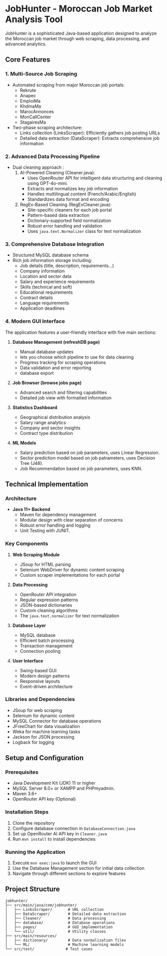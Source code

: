 # JobHunter - Moroccan Job Market Analysis Tool

JobHunter is a sophisticated Java-based application designed to analyze the Moroccan job market through web scraping, data processing, and advanced analytics.

## Core Features

### 1. Multi-Source Job Scraping
- Automated scraping from major Moroccan job portals:
  - Rekrute
  - Anapec
  - EmploiMa
  - KhdmaMa
  - MarocAnnonces
  - MonCallCenter
  - StagairesMa
- Two-phase scraping architecture:
  - Links collection (LinksScraper): Efficiently gathers job posting URLs
  - Detailed data extraction (DataScraper): Extracts comprehensive job information

### 2. Advanced Data Processing Pipeline
- Dual cleaning approach :
  1. AI-Powered Cleaning (Cleaner.java):
     - Uses OpenRouter API for intelligent data structuring and cleaning using GPT-4o-mini.
     - Extracts and normalizes key job information
     - Handles multilingual content (French/Arabic/English)
     - Standardizes data format and encoding
  2. RegEx-Based Cleaning (RegExCleaner.java):
     - Site-specific cleaners for each job portal
     - Pattern-based data extraction
     - Dictionary-supported field normalization
     - Robust error handling and validation
     - Uses `java.text.Normalizer` class for text normalization

### 3. Comprehensive Database Integration
- Structured MySQL database schema
- Rich job information storage including:
  - Job details (title, description, requirements...)
  - Company information
  - Location and sector data
  - Salary and experience requirements
  - Skills (technical and soft)
  - Educational requirements
  - Contract details
  - Language requirements
  - Application deadlines


### 4. Modern GUI Interface
The application features a user-friendly interface with five main sections:

1. **Database Management (refreshDB page)**
   - Manual database updates
   - lets you choose which pipeline to use for data cleaning
   - Progress tracking for scraping operations
   - Data validation and error reporting
   - database export

2. **Job Browser (browse jobs page)**
   - Advanced search and filtering capabilities
   - Detailed job view with formatted information

3. **Statistics Dashboard**
   - Geographical distribution analysis
   - Salary range analytics
   - Company and sector insights
   - Contract type distribution

4. **ML Models**
   - Salary prediction based on job parameters, uses Linear Regression.
   - Sector prediction model based on job patrameters, uses Decision Tree (J48).
   - Job Recommendation based on job parameters, uses KNN.

## Technical Implementation

### Architecture
- **Java 11+ Backend**
  - Maven for dependency management
  - Modular design with clear separation of concerns
  - Robust error handling and logging
  - Unit Testing with JUNIT.

### Key Components
1. **Web Scraping Module**
   - JSoup for HTML parsing
   - Selenium WebDriver for dynamic content scraping
   - Custom scraper implementations for each portal

2. **Data Processing**
   - OpenRouter API integration
   - Regular expression patterns
   - JSON-based dictionaries
   - Custom cleaning algorithms
   - The `java.text.normalizer` for text normalization

3. **Database Layer**
   - MySQL database
   - Efficient batch processing
   - Transaction management
   - Connection pooling

4. **User Interface**
   - Swing-based GUI
   - Modern design patterns
   - Responsive layouts
   - Event-driven architecture

### Libraries and Dependencies
- JSoup for web scraping
- Selenium for dynamic content
- MySQL Connector for database operations
- JFreeChart for data visualization
- Weka for machine learning tasks
- Jackson for JSON processing
- Logback for logging

## Setup and Configuration

### Prerequisites
- Java Development Kit (JDK) 11 or higher
- MySQL Server 8.0+ or XAMPP and PHPmyadmin.
- Maven 3.6+
- OpenRouter API key (Optional)

### Installation Steps
1. Clone the repository
2. Configure database connection in `DatabaseConnection.java`
3. Set up OpenRouter AI API key in `Cleaner.java`
4. Run `mvn install` to install dependencies

### Running the Application
1. Execute `mvn exec:java` to launch the GUI
2. Use the Database Management section for initial data collection
3. Navigate through different sections to explore features

## Project Structure
```
jobhunter/
├── src/main/java/com/jobhunter/
│   ├── LinksScraper/       # URL collection
│   ├── DataScraper/        # Detailed data extraction
│   ├── Cleaner/            # Data processing
│   ├── database/           # Database operations
│   ├── pages/              # GUI implementation
│   └── util/               # Utility classes
├── src/main/resources/
│   ├── dictionary/         # Data normalization files
│   └── ML/                 # Machine learning models
└── src/test/              # Test cases
```